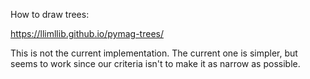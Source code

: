 How to draw trees:

https://llimllib.github.io/pymag-trees/

This is not the current implementation. The current one is simpler, but seems to work since our criteria isn't to make it as narrow as possible.
